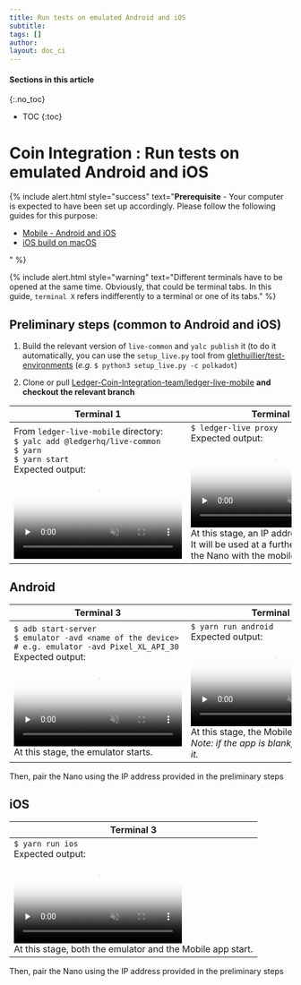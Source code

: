 ```yaml
---
title: Run tests on emulated Android and iOS
subtitle:
tags: []
author:
layout: doc_ci
---
```


#### Sections in this article
{:.no_toc}
* TOC
{:toc}

<!-- 2021-03-30 based on 2548924630 in Confluence -->

# Coin Integration : Run tests on emulated Android and iOS

<!--  -->
{% include alert.html style="success" text="<b>Prerequisite</b> - Your computer is expected to have been set up accordingly. Please follow the following guides for this purpose:
<ul> 
<li><a href='https://ledgerhq.atlassian.net/wiki/spaces/LCH/pages/1615200511' class='alert-link'>Mobile - Android and iOS</a></li>
<li><a href='https://ledgerhq.atlassian.net/wiki/spaces/LCH/pages/2177138906/iOS+build+on+macOS' class='alert-link'>iOS build on macOS</a></li></ul>" %}
<!--  -->

<!--  -->
{% include alert.html style="warning" text="Different terminals have to be opened at the same time. Obviously, that could be terminal tabs. In this guide, <code>terminal X</code> refers indifferently to a terminal or one of its tabs." %}
<!--  -->


## Preliminary steps (common to Android and iOS)

1.  Build the relevant version of `live-common` and `yalc publish` it (to do it automatically, you can use the `setup_live.py` tool from [glethuillier/test-environments](https://github.com/glethuillier/test-environments) (_e.g._ `$ python3 setup_live.py -c polkadot`)

2.  Clone or pull [Ledger-Coin-Integration-team/ledger-live-mobile](https://github.com/Ledger-Coin-Integration-team/ledger-live-mobile) **and checkout the relevant branch**


| **Terminal 1** | **Terminal 2** |
| -------------- | -------------- |
| From `ledger-live-mobile` directory:<br>`$ yalc add @ledgerhq/live-common` <br> `$ yarn` <br> `$ yarn start` <br> Expected output: <br> <video controls muted preload='none' poster='../../../uploads/images/CI/2548924630/terminal1-poster.png'><source src="../../../uploads/images/CI/2548924630/Terminal1.mp4" type='video/mp4'></video>  | `$ ledger-live proxy` <br>  Expected output: <br> <video controls muted preload='none' poster='../../../uploads/images/CI/2548924630/terminal2-poster.png'><source src="../../../uploads/images/CI/2548924630/Terminal2.mp4" type="video/mp4"></video> <br> At this stage, an IP address is provided.<br> It will be used at a further stage to pair the Nano with the mobile app.|


## Android

| **Terminal 3** | **Terminal 4** |
| -------------- | -------------- |
| `$ adb start-server` <br> `$ emulator -avd <name of the device>` <br> `# e.g. emulator -avd Pixel_XL_API_30` <br> Expected output: <br>  <video controls muted preload='none' poster='../../../uploads/images/CI/2548924630/terminal3-poster.png'><source src="../../../uploads/images/CI/2548924630/Terminal3.mp4" type="video/mp4"></video>  <br> At this stage, the emulator starts. | `$ yarn run android` <br>  Expected output: <br>  <video controls muted preload='none' poster='../../../uploads/images/CI/2548924630/terminal4-poster.png'><source src="../../../uploads/images/CI/2548924630/Terminal4.mp4" type="video/mp4"></video>  <br> At this stage, the Mobile app starts. <br> _Note: if the app is blank, just relaunch it._|

Then, pair the Nano using the IP address provided in the preliminary steps


## iOS

| **Terminal 3** |
| -------------- |
| `$ yarn run ios` <br> Expected output: <br>  <video controls muted  preload='none' poster='../../../uploads/images/CI/2548924630/terminal3-IOS-poster.png'><source src="../../../uploads/images/CI/2548924630/Terminal3-IOS.mp4" type='video/mp4'></video>  <br> At this stage, both the emulator and the Mobile app start.|

Then, pair the Nano using the IP address provided in the preliminary steps

